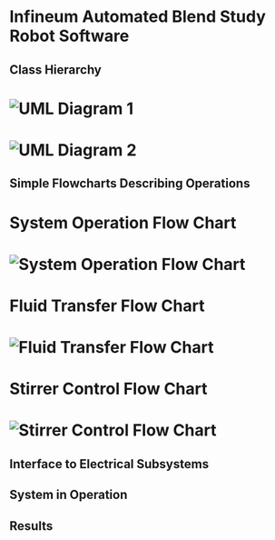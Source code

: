 # Infineum Automated Blend Study Robot Software
## Class Hierarchy
# <img alt="UML Diagram 1" src="https://imgur.com/a/a3rpl">
# <img alt="UML Diagram 2" src="https://imgur.com/a/cIyds">
## Simple Flowcharts Describing Operations 

# System Operation Flow Chart
# <img alt="System Operation Flow Chart" src="https://imgur.com/a/Cfk5u">

# Fluid Transfer Flow Chart
# <img alt="Fluid Transfer Flow Chart" src="https://imgur.com/a/XbrR4">

# Stirrer Control Flow Chart
# <img alt="Stirrer Control Flow Chart" src="https://imgur.com/a/7wGSP">



## Interface to Electrical Subsystems

## System in Operation

## Results
